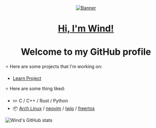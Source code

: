 
<p align="center">
  <a href="https://www.github.com/injuries"><img src="https://github.com/windinjuries/Picture/blob/main/Picture/2.jpg" alt="Banner"></a>

<h1 align="center"><a href="https://www.github.com/windinjuries">Hi, I'm Wind!</a></h1>
<h1 align="center">Welcome to my GitHub profile</h1>

:star: Here are some projects that I'm working on:
- [Learn Project](https://github.com/windinjuries/LearnProject)
  
:star: Here are some thing liked:
-   :pencil2: C / C++ / Rust / Python 
-   :package: [Arch Linux](https://wiki.archlinux.org/title/Arch_Linux) / [neovim](https://neovim.io/) / [lwip](https://savannah.nongnu.org/projects/lwip/) / [freertos]([https://mpv.io/](https://www.freertos.org/))
  
![Wind's GitHub stats](https://github-readme-stats.vercel.app/api?username=windinjuries)

